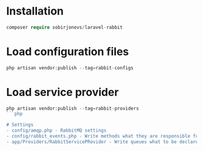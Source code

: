 # Installation
```php
composer require sobirjonovs/laravel-rabbit
```
# Load configuration files
```php
php artisan vendor:publish --tag=rabbit-configs
```
# Load service provider
```php
php artisan vendor:publish --tag=rabbit-providers
```php

# Settings
- config/amqp.php - RabbitMQ settings
- config/rabbit_events.php - Write methods what they are responsible for the events dispatched from another microservice
- app/Providers/RabbitServicePRovider - Write queues what to be declared at runtime

